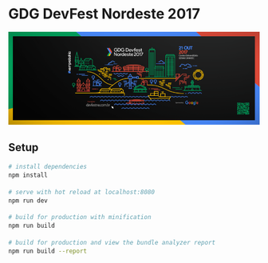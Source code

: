 #  GDG DevFest Nordeste 2017

![Devfest image](devfest.png)

## Setup

``` bash
# install dependencies
npm install

# serve with hot reload at localhost:8080
npm run dev

# build for production with minification
npm run build

# build for production and view the bundle analyzer report
npm run build --report
```